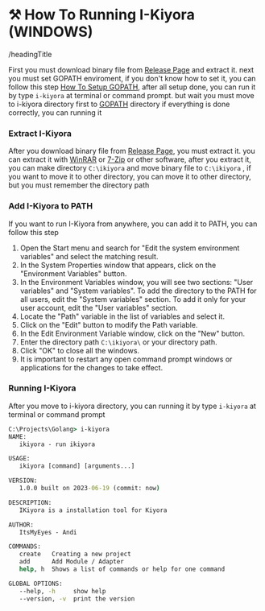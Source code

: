 # ⚒️ How To Running I-Kiyora (WINDOWS)

/headingTitle

First you must download binary file from [Release Page](/docs/started.md#download-installation-package) and extract it. next you must set GOPATH enviroment, if you don't know how to set it, you can follow this step
[How To Setup GOPATH](/docs/setup-gopath.md), after all setup done, you can run it by type `i-kiyora` at terminal or command prompt. but wait you must move to i-kiyora directory first to [GOPATH](/docs/setup-gopath.md) directory
if everything is done correctly, you can running it

### Extract I-Kiyora
After you download binary file from [Release Page](/docs/started.md#download-installation-package), you must extract it. you can extract it with [WinRAR](https://www.win-rar.com/start.html?&L=0) or [7-Zip](https://www.7-zip.org/download.html) or other software, after you extract it, you can make directory `C:\ikiyora` and move binary file to `C:\ikiyora` , if you want to move it to other directory, you can move it to other directory, but you must remember the directory path

### Add I-Kiyora to PATH
If you want to run I-Kiyora from anywhere, you can add it to PATH, you can follow this step
1. Open the Start menu and search for "Edit the system environment variables" and select the matching result.
2. In the System Properties window that appears, click on the "Environment Variables" button.
3. In the Environment Variables window, you will see two sections: "User variables" and "System variables". To add the directory to the PATH for all users, edit the "System variables" section. To add it only for your user account, edit the "User variables" section.
4. Locate the "Path" variable in the list of variables and select it.
5. Click on the "Edit" button to modify the Path variable.
6. In the Edit Environment Variable window, click on the "New" button.
7. Enter the directory path `C:\ikiyora\` or your directory path.
8. Click "OK" to close all the windows.
9. It is important to restart any open command prompt windows or applications for the changes to take effect.

### Running I-Kiyora
After you move to i-kiyora directory, you can running it by type `i-kiyora` at terminal or command prompt
```cmd
C:\Projects\Golang> i-kiyora
NAME:
   ikiyora - run ikiyora

USAGE:
   ikiyora [command] [arguments...]

VERSION:
   1.0.0 built on 2023-06-19 (commit: now)

DESCRIPTION:
   IKiyora is a installation tool for Kiyora

AUTHOR:
   ItsMyEyes - Andi

COMMANDS:
   create   Creating a new project
   add      Add Module / Adapter
   help, h  Shows a list of commands or help for one command

GLOBAL OPTIONS:
   --help, -h     show help
   --version, -v  print the version
```